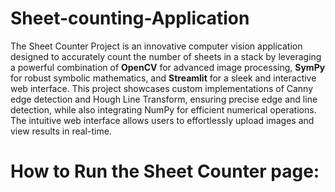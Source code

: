 # Sheet-counting-Application

The Sheet Counter Project is an innovative computer vision application designed to accurately count the number of sheets in a stack by leveraging a powerful combination of **OpenCV** for advanced image processing, **SymPy** for robust symbolic mathematics, and **Streamlit** for a sleek and interactive web interface. This project showcases custom implementations of Canny edge detection and Hough Line Transform, ensuring precise edge and line detection, while also integrating NumPy for efficient numerical operations. The intuitive web interface allows users to effortlessly upload images and view results in real-time.


# How to Run the Sheet Counter page:
